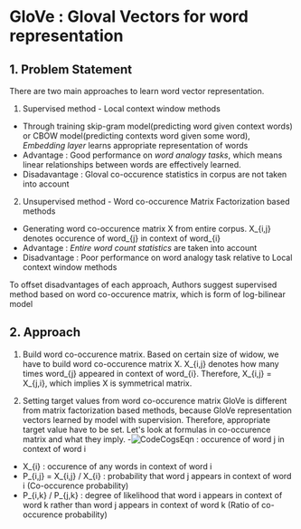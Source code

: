 # GloVe : Gloval Vectors for word representation

## 1. Problem Statement
There are two main approaches to learn word vector representation.

1. Supervised method - Local context window methods
  - Through training skip-gram model(predicting word given context words) or CBOW model(predicting contexts word given some word), *Embedding layer* learns appropriate representation of words
  - Advantage : Good performance on *word analogy tasks*, which means linear relationships between words are effectively learned.
  - Disadavantage : Gloval co-occurence statistics in corpus are not taken into account 
2. Unsupervised method - Word co-occurence Matrix Factorization based methods
  - Generating word co-occurence matrix X from entire corpus. X_{i,j} denotes occurence of word_{j} in context of word_{i}
  - Advantage : *Entire word count statistics* are taken into account
  - Disadvantage : Poor performance on word analogy task relative to Local context window methods

To offset disadvantages of each approach, Authors suggest supervised method based on word co-occurence matrix, which is form of log-bilinear model

## 2. Approach
1. Build word co-occurence matrix.
  Based on certain size of widow, we have to build word co-occurence matrix X.
  X_{i,j} denotes how many times word_{j} appeared in context of word_{i}. Therefore, X_{i,j} = X_{j,i}, which implies X is symmetrical matrix.
  
2. Setting target values from word co-occurence matrix
  GloVe is different from matrix factorization based methods, because GloVe representation vectors learned by model with supervision. Therefore, appropriate target
  value have to be set. Let's look at formulas in co-occurence matrix and what they imply.
  -![CodeCogsEqn](https://user-images.githubusercontent.com/70640345/115564665-a42b8400-a2f3-11eb-9b1f-430304da47d4.gif) : occurence of word j in context of word i
  - X_{i} : occurence of any words in context of word i
  - P_{i,j} = X_{i,j} / X_{i} : probability that word j appears in context of word i (Co-occurence probability)
  - P_{i,k} / P_{j,k} : degree of likelihood that word i appears in context of word k rather than word j appears in context of word k (Ratio of co-occurence probability)  

 
